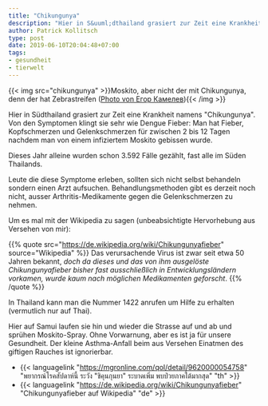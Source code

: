```yaml
---
title: "Chikungunya"
description: "Hier in S&uuml;dthailand grasiert zur Zeit eine Krankheit namens \"Chikungunya\". Von den Symptomen klingt sie sehr wie Dengue Fieber: Man hat Fieber, Kopfschmerzen und Gelenkschmerzen f&uuml;r zwischen 2 bis 12 Tagen nachdem man von einem infiziertem Moskito gebissen wurde. "
author: Patrick Kollitsch
type: post
date: 2019-06-10T20:04:48+07:00
tags:
- gesundheit
- tierwelt
---
```


{{< img src="chikungunya" >}}Moskito, aber nicht der mit Chikungunya, denn der hat Zebrastreifen (<a href="https://unsplash.com/photos/sZIjgg4Peu0">Photo von Егор Камелев</a>){{< /img >}}

Hier in S&uuml;dthailand grasiert zur Zeit eine Krankheit namens "Chikungunya". Von den Symptomen klingt sie sehr wie Dengue Fieber: Man hat Fieber, Kopfschmerzen und Gelenkschmerzen f&uuml;r zwischen 2 bis 12 Tagen nachdem man von einem infiziertem Moskito gebissen wurde. 

Dieses Jahr alleine wurden schon 3.592 F&auml;lle gez&auml;hlt, fast alle im S&uuml;den Thailands. 

Leute die diese Symptome erleben, sollten sich nicht selbst behandeln sondern einen Arzt aufsuchen. Behandlungsmethoden gibt es derzeit noch nicht, ausser Arthritis-Medikamente gegen die Gelenkschmerzen zu nehmen. 

Um es mal mit der Wikipedia zu sagen (unbeabsichtigte Hervorhebung aus Versehen von mir):

{{% quote src="https://de.wikipedia.org/wiki/Chikungunyafieber" source="Wikipedia" %}}
Das verursachende Virus ist zwar seit etwa 50 Jahren bekannt, *doch da dieses und das von ihm ausgelöste Chikungunyafieber bisher fast ausschließlich in Entwicklungsländern vorkamen, wurde kaum nach möglichen Medikamenten geforscht*.
{{% /quote %}}

In Thailand kann man die Nummer 1422 anrufen um Hilfe zu erhalten (vermutlich nur auf Thai).

Hier auf Samui laufen sie hin und wieder die Strasse auf und ab und spr&uuml;hen Moskito-Spray. Ohne Vorwarnung, aber es ist ja f&uuml;r unsere Gesundheit. Der kleine Asthma-Anfall beim aus Versehen Einatmen des giftigen Rauches ist ignorierbar.

- {{< languagelink "https://mgronline.com/qol/detail/9620000054758" "พยากรณ์โรคสัปดาห์นี้ ระวัง \"ชิคุนกุนยา\" ระบาดเพิ่ม พบป่วยภาคใต้มากสุด" "th" >}}
- {{< languagelink "https://de.wikipedia.org/wiki/Chikungunyafieber" "Chikungunyafieber auf Wikipedia" "de" >}}
